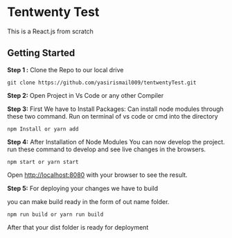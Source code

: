 # Tentwenty Test

This is a React.js from scratch

## Getting Started

**Step 1 :**
Clone the Repo to our local drive

    git clone https://github.com/yasirismail009/tentwentyTest.git

**Step 2:**
Open Project in Vs Code or any other Compiler

**Step 3:**
First We have to Install Packages:
        Can install node modules through these two command.
        Run on terminal of vs code or cmd into the directory
      

    npm Install or yarn add
**Step 4:**
After Installation of Node Modules You can now develop the project.
run these command to develop and see live changes in the browsers.

    npm start or yarn start

Open [http://localhost:8080](http://localhost:8080) with your browser to see the result.

**Step 5:**
For deploying your changes we have to build 

you can make build ready in the form of out name folder.

    npm run build or yarn run build

After that your dist folder is ready for deployment

